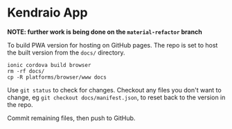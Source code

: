 # Kendraio App

**NOTE: further work is being done on the `material-refactor` branch**

To build PWA version for hosting on GitHub pages. The repo is set to host the 
built version from the `docs/` directory.

```
ionic cordova build browser
rm -rf docs/
cp -R platforms/browser/www docs
```

Use `git status` to check for changes.
Checkout any files you don't want to change, eg `git checkout docs/manifest.json`, 
to reset back to the version in the repo.

Commit remaining files, then push to GitHub.
